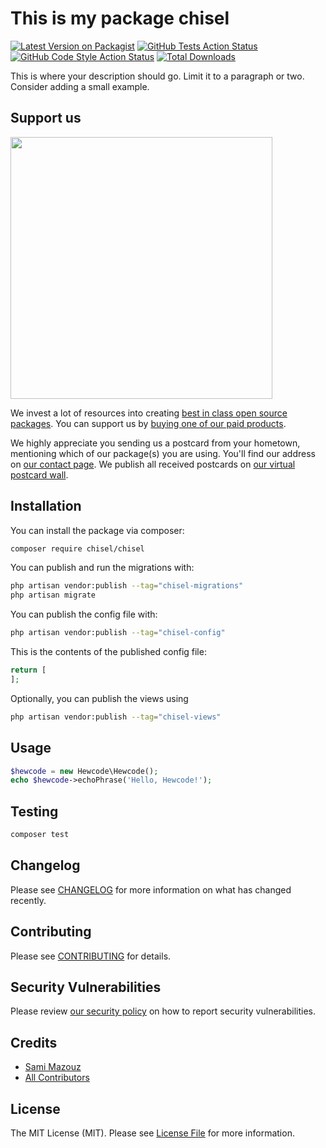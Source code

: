 # This is my package chisel

[![Latest Version on Packagist](https://img.shields.io/packagist/v/chisel/chisel.svg?style=flat-square)](https://packagist.org/packages/chisel/chisel)
[![GitHub Tests Action Status](https://img.shields.io/github/actions/workflow/status/chisel/chisel/run-tests.yml?branch=main&label=tests&style=flat-square)](https://github.com/chisel/chisel/actions?query=workflow%3Arun-tests+branch%3Amain)
[![GitHub Code Style Action Status](https://img.shields.io/github/actions/workflow/status/chisel/chisel/fix-php-code-style-issues.yml?branch=main&label=code%20style&style=flat-square)](https://github.com/chisel/chisel/actions?query=workflow%3A"Fix+PHP+code+style+issues"+branch%3Amain)
[![Total Downloads](https://img.shields.io/packagist/dt/chisel/chisel.svg?style=flat-square)](https://packagist.org/packages/chisel/chisel)

This is where your description should go. Limit it to a paragraph or two. Consider adding a small example.

## Support us

[<img src="https://github-ads.s3.eu-central-1.amazonaws.com/chisel.jpg?t=1" width="419px" />](https://spatie.be/github-ad-click/chisel)

We invest a lot of resources into creating [best in class open source packages](https://spatie.be/open-source). You can support us by [buying one of our paid products](https://spatie.be/open-source/support-us).

We highly appreciate you sending us a postcard from your hometown, mentioning which of our package(s) you are using. You'll find our address on [our contact page](https://spatie.be/about-us). We publish all received postcards on [our virtual postcard wall](https://spatie.be/open-source/postcards).

## Installation

You can install the package via composer:

```bash
composer require chisel/chisel
```

You can publish and run the migrations with:

```bash
php artisan vendor:publish --tag="chisel-migrations"
php artisan migrate
```

You can publish the config file with:

```bash
php artisan vendor:publish --tag="chisel-config"
```

This is the contents of the published config file:

```php
return [
];
```

Optionally, you can publish the views using

```bash
php artisan vendor:publish --tag="chisel-views"
```

## Usage

```php
$hewcode = new Hewcode\Hewcode();
echo $hewcode->echoPhrase('Hello, Hewcode!');
```

## Testing

```bash
composer test
```

## Changelog

Please see [CHANGELOG](CHANGELOG.md) for more information on what has changed recently.

## Contributing

Please see [CONTRIBUTING](CONTRIBUTING.md) for details.

## Security Vulnerabilities

Please review [our security policy](../../security/policy) on how to report security vulnerabilities.

## Credits

- [Sami Mazouz](https://github.com/SychO9)
- [All Contributors](../../contributors)

## License

The MIT License (MIT). Please see [License File](LICENSE.md) for more information.

